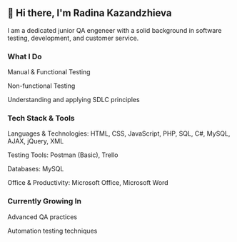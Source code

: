 ## 👋 Hi there, I'm Radina Kazandzhieva
I am a dedicated junior QA engeneer with a solid background in software testing, development, and customer service. 

### What I Do
Manual & Functional Testing

Non-functional Testing

Understanding and applying SDLC principles

### Tech Stack & Tools
Languages & Technologies: HTML, CSS, JavaScript, PHP, SQL, C#, MySQL, AJAX, jQuery, XML

Testing Tools: Postman (Basic), Trello

Databases: MySQL

Office & Productivity: Microsoft Office, Microsoft Word

### Currently Growing In
Advanced QA practices

Automation testing techniques
